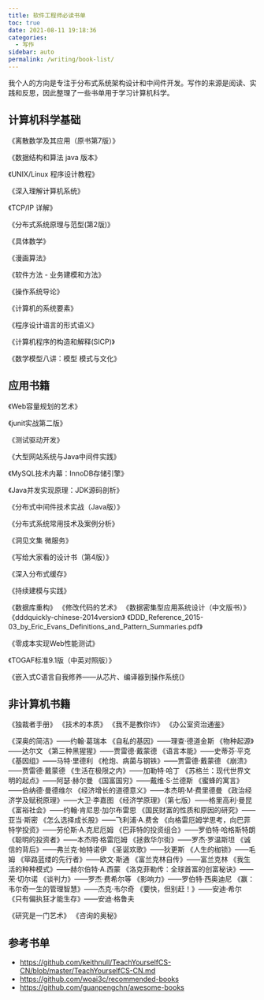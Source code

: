 ```yaml
---
title: 软件工程师必读书单
toc: true
date: 2021-08-11 19:18:36
categories: 
  - 写作
sidebar: auto
permalink: /writing/book-list/
---
```


我个人的方向是专注于分布式系统架构设计和中间件开发。写作的来源是阅读、实践和反思，因此整理了一些书单用于学习计算机科学。

## 计算机科学基础

《离散数学及其应用（原书第7版）》

《数据结构和算法 java 版本》

《UNIX/Linux 程序设计教程》

《深入理解计算机系统》

《TCP/IP 详解》

《分布式系统原理与范型(第2版)》

《具体数学》

《漫画算法》

《软件方法 - 业务建模和方法》

《操作系统导论》

《计算机的系统要素》

《程序设计语言的形式语义》

《计算机程序的构造和解释(SICP)》

《数学模型八讲：模型 模式与文化》



## 应用书籍

《Web容量规划的艺术》

《junit实战第二版》

《测试驱动开发》

《大型网站系统与Java中间件实践》

《MySQL技术内幕：InnoDB存储引擎》

《Java并发实现原理：JDK源码剖析》

《分布式中间件技术实战（Java版）》

《分布式系统常用技术及案例分析》

《洞见文集 微服务》

《写给大家看的设计书（第4版）》

《深入分布式缓存》

《持续建模与实践》

《数据库重构》
《修改代码的艺术》
《数据密集型应用系统设计（中文版书）》
《dddquickly-chinese-2014version》
《DDD_Reference_2015-03_by_Eric_Evans_Definitions_and_Pattern_Summaries.pdf》



《零成本实现Web性能测试》

《TOGAF标准9.1版（中英对照版）》

《嵌入式C语言自我修养——从芯片、编译器到操作系统(》


## 非计算机书籍

《独裁者手册》
《技术的本质》
《我不是教你诈》
《办公室资治通鉴》

《深奥的简洁》——约翰·葛瑞本
《自私的基因》——理查·德道金斯
《物种起源》——达尔文
《第三种黑猩猩》——贾雷德·戴蒙德
《语言本能》——史蒂芬·平克
《基因组》——马特·里德利
《枪炮、病菌与钢铁》——贾雷德·戴蒙德
《崩溃》——贾雷德·戴蒙德
《生活在极限之内》——加勒特·哈丁
《苏格兰：现代世界文明的起点》——阿瑟·赫尔曼
《国富国穷》——戴维·S·兰德斯
《蜜蜂的寓言》——伯纳德·曼德维尔
《经济增长的道德意义》——本杰明·M·费里德曼
《政治经济学及赋税原理》——大卫·李嘉图
《经济学原理》（第七版）——格里高利·曼昆
《富裕社会》——约翰·肯尼思·加尔布雷思
《国民财富的性质和原因的研究》——亚当·斯密
《怎么选择成长股》——飞利浦·A.费舍
《向格雷厄姆学思考，向巴菲特学投资》——劳伦斯·A.克尼厄姆
《巴菲特的投资组合》——罗伯特·哈格斯特朗
《聪明的投资者》——本杰明·格雷厄姆
《拯救华尔街》——罗杰·罗温斯坦
《诚信的背后》——弗兰克·帕特诺伊
《圣诞欢歌》——狄更斯
《人生的枷锁》——毛姆
《筚路蓝缕的先行者》——欧文·斯通
《富兰克林自传》——富兰克林
《我生活的种种模式》——赫尔伯特·A.西蒙
《洛克菲勒传：全球首富的创富秘诀》——荣·切尔诺
《谈判力》——罗杰·费希尔等
《影响力》——罗伯特·西奥迪尼
《赢：韦尔奇一生的管理智慧》——杰克·韦尔奇
《要快，但别赶！》——安迪·希尔
《只有偏执狂才能生存》——安迪·格鲁夫

《研究是一门艺术》
《咨询的奥秘》

## 参考书单

- https://github.com/keithnull/TeachYourselfCS-CN/blob/master/TeachYourselfCS-CN.md
- https://github.com/woai3c/recommended-books
- https://github.com/guanpengchn/awesome-books

